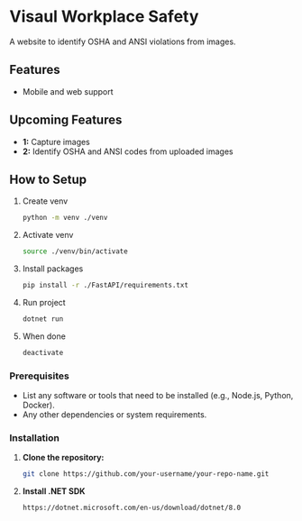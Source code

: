 # Visaul Workplace Safety

A website to identify OSHA and ANSI violations from images.

## Features

- Mobile and web support

## Upcoming Features

- **1:** Capture images
- **2:** Identify OSHA and ANSI codes from uploaded images

## How to Setup

1. Create venv
    ```bash
    python -m venv ./venv
2. Activate venv
    ```bash
    source ./venv/bin/activate
3. Install packages
    ```bash
    pip install -r ./FastAPI/requirements.txt
4. Run project
    ```bash
    dotnet run
5. When done
    ```bash
    deactivate

### Prerequisites

- List any software or tools that need to be installed (e.g., Node.js, Python, Docker).
- Any other dependencies or system requirements.

### Installation

1. **Clone the repository:**
   ```bash
   git clone https://github.com/your-username/your-repo-name.git
2. **Install .NET SDK**
    ```bash
    https://dotnet.microsoft.com/en-us/download/dotnet/8.0
